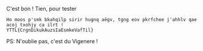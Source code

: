 C'est bon !
Tien, pour tester

```
Ho moos p'smk bkahqilp sirir hugnq aêgv, tgng eov pkrfchee j'ahhlv qae acoj txohjy ca ilrt !
YTTL{CrgnDikukAuzsIaEsmkeVafTil}
```

PS: N'oublie pas, c'est du Vigenere !
